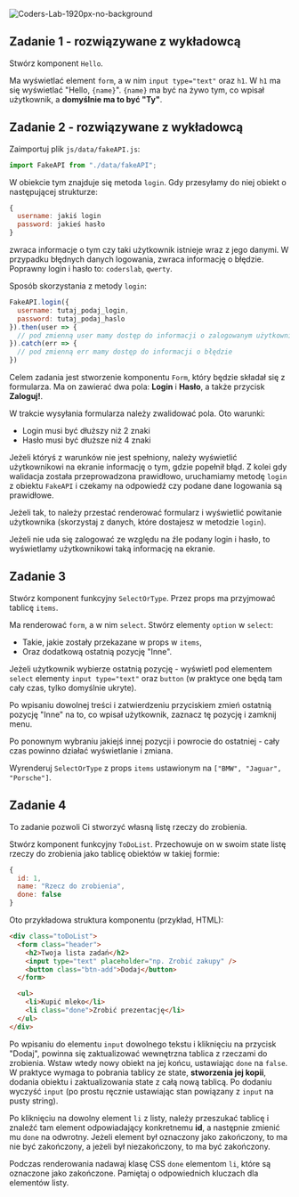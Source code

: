 ![Coders-Lab-1920px-no-background](https://user-images.githubusercontent.com/30623667/104709394-2cabee80-571f-11eb-9518-ea6a794e558e.png)


## Zadanie 1 - rozwiązywane z wykładowcą

Stwórz komponent `Hello`.

Ma wyświetlać element `form`, a w nim `input type="text"` oraz `h1`. W `h1` ma się wyświetlać "Hello, `{name}`". `{name}` ma być na żywo tym, co wpisał użytkownik, a **domyślnie ma to być "Ty"**.



## Zadanie 2 - rozwiązywane z wykładowcą

Zaimportuj plik `js/data/fakeAPI.js`:

```js
import FakeAPI from "./data/fakeAPI";
```

W obiekcie tym znajduje się metoda `login`. Gdy przesyłamy do niej obiekt o następującej strukturze:

```js
{
  username: jakiś login
  password: jakieś hasło
}
```

zwraca informacje o tym czy taki użytkownik istnieje wraz z jego danymi. W przypadku błędnych danych logowania, zwraca informację o błędzie. Poprawny login i hasło to: `coderslab`, `qwerty`.

Sposób skorzystania z metody `login`:

```js
FakeAPI.login({
  username: tutaj_podaj_login,
  password: tutaj_podaj_haslo
}).then(user => {
  // pod zmienną user mamy dostęp do informacji o zalogowanym użytkowniku
}).catch(err => {
  // pod zmienną err mamy dostęp do informacji o błędzie
})
```

Celem zadania jest stworzenie komponentu `Form`, który będzie składał się z formularza. Ma on zawierać dwa pola: **Login** i **Hasło**, a także przycisk **Zaloguj!**.

W trakcie wysyłania formularza należy zwalidować pola. Oto warunki:

- Login musi być dłuższy niż 2 znaki
- Hasło musi być dłuższe niż 4 znaki

Jeżeli któryś z warunków nie jest spełniony, należy wyświetlić użytkownikowi na ekranie informację o tym, gdzie popełnił błąd. Z kolei gdy walidacja została przeprowadzona prawidłowo, uruchamiamy metodę `login` z obiektu `FakeAPI` i czekamy na odpowiedź czy podane dane logowania są prawidłowe.

Jeżeli tak, to należy przestać renderować formularz i wyświetlić powitanie użytkownika (skorzystaj z danych, które dostajesz w metodzie `login`).

Jeżeli nie uda się zalogować ze względu na źle podany login i hasło, to wyświetlamy użytkownikowi taką informację na ekranie.



## Zadanie 3

Stwórz komponent funkcyjny `SelectOrType`. Przez props ma przyjmować tablicę `items`.

Ma renderować `form`, a w nim `select`. Stwórz elementy `option` w `select`:

- Takie, jakie zostały przekazane w props w `items`,
- Oraz dodatkową ostatnią pozycję "Inne".

Jeżeli użytkownik wybierze ostatnią pozycję - wyświetl pod elementem `select` elementy `input type="text"` oraz `button` (w praktyce one będą tam cały czas, tylko domyślnie ukryte).

Po wpisaniu dowolnej treści i zatwierdzeniu przyciskiem zmień ostatnią pozycję "Inne" na to, co wpisał użytkownik, zaznacz tę pozycję i zamknij menu.

Po ponownym wybraniu jakiejś innej pozycji i powrocie do ostatniej - cały czas powinno działać wyświetlanie i zmiana.

Wyrenderuj `SelectOrType` z props `items` ustawionym na `["BMW", "Jaguar", "Porsche"]`.


## Zadanie 4

To zadanie pozwoli Ci stworzyć własną listę rzeczy do zrobienia.

Stwórz komponent funkcyjny `ToDoList`. Przechowuje on w swoim state listę rzeczy do zrobienia jako tablicę obiektów w takiej formie:

```js
{
  id: 1,
  name: "Rzecz do zrobienia",
  done: false
}
```

Oto przykładowa struktura komponentu (przykład, HTML):

```HTML
<div class="toDoList">
  <form class="header">
    <h2>Twoja lista zadań</h2>
    <input type="text" placeholder="np. Zrobić zakupy" />
    <button class="btn-add">Dodaj</button>
  </form>

  <ul>
    <li>Kupić mleko</li>
    <li class="done">Zrobić prezentację</li>
  </ul>
</div>
```

Po wpisaniu do elementu `input` dowolnego tekstu i kliknięciu na przycisk "Dodaj", powinna się zaktualizować wewnętrzna tablica z rzeczami do zrobienia. Wstaw wtedy nowy obiekt na jej końcu, ustawiając `done` na `false`. W praktyce wymaga to pobrania tablicy ze state, **stworzenia jej kopii**, dodania obiektu i zaktualizowania state z całą nową tablicą. Po dodaniu wyczyść `input` (po prostu ręcznie ustawiając stan powiązany z `input` na pusty string).

Po kliknięciu na dowolny element `li` z listy, należy przeszukać tablicę i znaleźć tam element odpowiadający konkretnemu **id**, a następnie zmienić mu `done` na odwrotny. Jeżeli element był oznaczony jako zakończony, to ma nie być zakończony, a jeżeli był niezakończony, to ma być zakończony.

Podczas renderowania nadawaj klasę CSS `done` elementom `li`, które są oznaczone jako zakończone. Pamiętaj o odpowiednich kluczach dla elementów listy.
